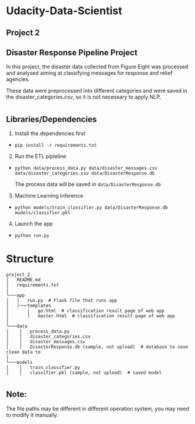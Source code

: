 # Udacity-Data-Scientist

## Project 2


## Disaster Response Pipeline Project

In this project, the disaster data collected from Figure Eight was processed and analysed aiming at classifying messages for response and relief agencies.

These data were preprocessed into different categories and were saved in the disaster_categories.csv, so it is not necessary to apply NLP.
#

## Libraries/Dependencies

1. Install the dependencies first

- ```pip install -r requirements.txt```

2. Run the ETL pipleline

- ```python data/process_data.py data/disaster_messages.csv data/disaster_categories.csv data/DisasterResponse.db```

  The process data will be saved in ```data/DisasterResponse.db```

3. Machine Learning Inference

- ```python models/train_classifier.py data/DisasterResponse.db models/classifier.pkl```

4. Launch the app
- ```python run.py```

#

# Structure
```
project_2
│   README.md
│   requirements.txt
│
└───app
│   │   run.py  # Flask file that runs app
│   │───templates
│       │   go.html  # classification result page of web app
│       │   master.html  # classification result page of web app
│   
└───data
│    │   process_data.py
│    │   disaster_categories.csv
│    │   disaster_messages.csv
│    │   DisasterResponse.db (sample, not upload)  # database to save clean data to
│   
└───models
│    │   train_classifier.py
│    │   classifier.pkl (sample, not upload)  # saved model
```

#
## Note:
The file paths may be different in different operation system, you may need to modify it manually.